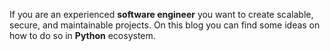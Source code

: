 If you are an experienced **software engineer** you want to create scalable, secure, and maintainable projects. 
On this blog you can find some ideas on how to do so in **Python** ecosystem.